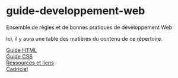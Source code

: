 # guide-developpement-web
Ensemble de règles et de bonnes pratiques de développement Web

Ici, il y aura une table des matières du contenu de ce répertoire.

[Guide HTML](guide-html.md)               
[Guide CSS](guide-css.md)       
[Ressources et liens](ressources-et-liens.md)     
[Cadriciel](cadriciel)    

